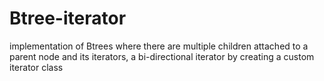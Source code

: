 # Btree-iterator
implementation of Btrees where there are multiple children attached to a parent node and its iterators, a bi-directional iterator by creating a custom iterator class
